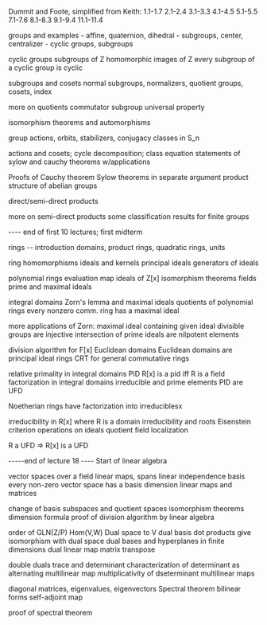  Dummit and Foote, simplified from Keith:
 1.1-1.7
 2.1-2.4
 3.1-3.3
 4.1-4.5
 5.1-5.5
 7.1-7.6
 8.1-8.3
 9.1-9.4
 11.1-11.4
 


 
 
 groups and examples
    - affine, quaternion, dihedral
    - subgroups, center, centralizer
    - cyclic groups, subgroups

cyclic groups
    subgroups of Z
    homomorphic images of Z
    every subgroup of a cyclic group is cyclic

subgroups and cosets
    normal subgroups, normalizers, quotient groups, cosets, index

more on quotients
    commutator subgroup
    universal property

isomorphism theorems and automorphisms

group actions, orbits, stabilizers, conjugacy classes in S_n

actions and cosets; cycle decomposition; class equation
statements of sylow and cauchy theorems w/applications


Proofs of Cauchy theorem
Sylow theorems in separate argument
product structure of abelian groups

direct/semi-direct products

more on semi-direct products
some classification results for finite groups

---- end of first 10 lectures; first midterm

rings -- introduction
domains, product rings, quadratic rings, units

ring homomorphisms
ideals and kernels
principal ideals
generators of ideals

polynomial rings
evaluation map
ideals  of Z[x]
isomorphism theorems
fields
prime and maximal ideals

integral domains
Zorn's lemma and maximal ideals
quotients of polynomial rings
every nonzero comm. ring has a maximal ideal

more applications of Zorn:
maximal ideal containing given ideal
divisible groups are injective
intersection of prime ideals are nilpotent elements

division algorithm for F[x]
Euclidean domains
Euclidean domains are principal ideal rings
CRT for general commutative rings

relative primality in integral domains
PID
R[x] is a pid iff R is a field
factorization in integral domains
irreducible and prime elements
PID are UFD

Noetherian rings have factorization into irreduciblesx

irreducibility in R[x] where R is a domain
irreducibility and roots
Eisenstein criterion
operations on ideals
quotient field
localization

R a UFD => R[x] is a UFD

-----end of lecture 18
---- Start of linear algebra

vector spaces over a field
linear maps, spans
linear independence
basis
every non-zero vector space has a basis
dimension
linear maps and matrices

change of basis
subspaces and quotient spaces
isomorphism theorems
dimension formula
proof of division algorithm by linear algebra

order of GLN(Z/P)
Hom(V,W)
Dual space to V
dual basis
dot products give isomorphism with dual space
dual bases and hyperplanes in finite dimensions
dual linear map
matrix transpose

double duals
trace and determinant
characterization of determinant as alternating multilinear map
multiplicativity of dseterminant
multilinear maps

diagonal matrices, eigenvalues, eigenvectors
Spectral theorem
bilinear forms
self-adjoint map

proof of spectral theorem


